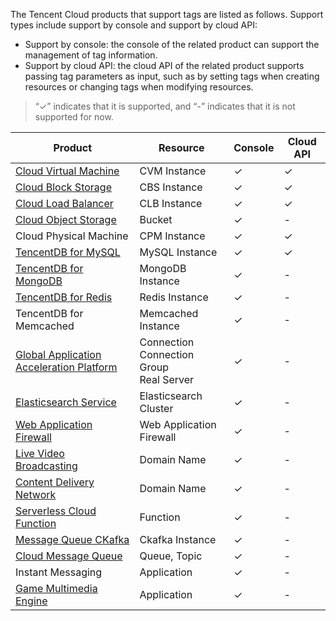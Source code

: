 The Tencent Cloud products that support tags are listed as follows. Support types include support by console and support by cloud API:

- Support by console: the console of the related product can support the management of tag information.
- Support by cloud API: the cloud API of the related product supports passing tag parameters as input, such as by setting tags when creating resources or changing tags when modifying resources.

> “&#10003;” indicates that it is supported, and “-” indicates that it is not supported for now.

|                            Product                            | Resource               | Console | Cloud API |
| ---------------------------------------------------------- | ------------------ |----| ----|
| [Cloud Virtual Machine](https://intl.cloud.tencent.com/document/product/213/19548)  | CVM Instance       |  &#10003;    |  &#10003;    |
|   [Cloud Block Storage](https://intl.cloud.tencent.com/document/product/362)   | CBS Instance         |   &#10003;    |  &#10003;    |
|  [Cloud Load Balancer](https://intl.cloud.tencent.com/document/product/214)  | CLB Instance       |  &#10003;    |  &#10003;    |
|  [Cloud Object Storage](https://intl.cloud.tencent.com/document/product/436)  | Bucket             |   &#10003;    |   -    |
| Cloud Physical Machine | CPM Instance |   &#10003;    |   &#10003;    |
| [TencentDB for MySQL](https://intl.cloud.tencent.com/document/product/236/31917) | MySQL Instance         |   &#10003;    |   &#10003;    |
|[TencentDB for MongoDB](https://intl.cloud.tencent.com/document/product/240)        | MongoDB Instance        |   &#10003;    |    -     |
|[TencentDB for Redis](https://intl.cloud.tencent.com/document/product/239)        | Redis Instance        |   &#10003;    |    -     |
|TencentDB for Memcached       | Memcached Instance        |   &#10003;    |    -     |
|[Global Application Acceleration Platform](https://intl.cloud.tencent.com/document/product/608) | Connection <br>Connection Group<br>Real Server |   &#10003;    |   -    |
|[Elasticsearch Service](https://intl.cloud.tencent.com/document/product/845)                     | Elasticsearch Cluster |   &#10003;    |   -    |
|[Web Application Firewall](https://intl.cloud.tencent.com/document/product/627)                        | Web Application Firewall    |   &#10003;    |   -    |
|[Live Video Broadcasting](https://intl.cloud.tencent.com/document/product/267)                            | Domain Name               |   &#10003;    |   -    |
|[Content Delivery Network](https://intl.cloud.tencent.com/document/product/228)        | Domain Name        |   &#10003;    |    -     |
|[Serverless Cloud Function](https://intl.cloud.tencent.com/document/product/583)        | Function        |   &#10003;    |    - |
|[Message Queue CKafka](https://intl.cloud.tencent.com/document/product/597)        | Ckafka Instance        |   &#10003;    |    -     |
|[Cloud Message Queue](https://intl.cloud.tencent.com/document/product/406)        | Queue, Topic        |   &#10003;    |    -     |
|Instant Messaging        | Application        |   &#10003;    |    -     |
|[Game Multimedia Engine](https://intl.cloud.tencent.com/document/product/607)        | Application        |   &#10003;    |    -    |
